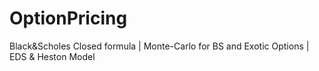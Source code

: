 # OptionPricing
Black&amp;Scholes Closed formula | Monte-Carlo for BS and Exotic Options | EDS &amp; Heston Model

